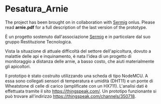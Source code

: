 # Pesatura_Arnie
The project has been brought on in collaboration with [Sermig](http://www.sermig.org/) onlus.
Please read **arnie.pdf** for a full description of the last version of the prototype.



È un progetto sostenuto dall'associazione [Sermig](http://www.sermig.org/) e in particolare dal suo gruppo Restituzione Tecnologica.

Vista la situazione di attuale difficoltà del settore dell'apicoltura, dovuto a malattie delle api e inquinamento, è nata l'idea di un progetto di monitoraggio a distanza delle arnie, a basso costo, che aiuti materialmente gli apicoltori.

Il prototipo è stato costruito utilizzando una scheda di tipo NodeMCU. A essa sono collegati sensori di temperatura e umidità (DHT11) e un ponte di Wheatstone di celle di carico (amplificate con un HX711).
L'analisi dati è effettuata tramite il sito https://thingspeak.com/. Un prototipo funzionante si può trovare all'indirizzo https://thingspeak.com/channels/350718.

